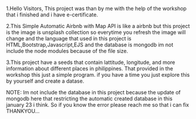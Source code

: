 1.Hello Visitors, This project was than by me with the help of the workshop that i finished and i have e-certificate. 

2.This Simple Automatic Airbnb with Map API is like a airbnb but this project is the image is unsplash collection so everytime you refresh the image will change 
and the language that used in this project is HTML,Bootstrap,Javascript,EJS and the database is mongodb im not include the node modules because of the file size.

3.This project have a seeds that contain lattitude, longitude, and more information about different places in philippines. That provided in the workshop this just 
a simple program. if you have a time you just explore this by yourself and create a datase.

NOTE: Im not include the database in this project because the update of mongodb here that restricting the automatic created database in this january 23 i think. So
if you know the error please reach me so that i can fix THANKYOU...
